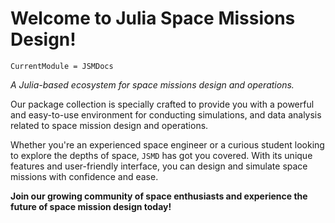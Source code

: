 # Welcome to Julia Space Missions Design!

```@meta
CurrentModule = JSMDocs
```

*A Julia-based ecosystem for space missions design and operations.*

Our package collection is specially crafted to provide you with a powerful 
and easy-to-use environment for conducting simulations, and data analysis related 
to space mission design and operations. 

Whether you're an experienced space engineer or a curious student looking to 
explore the depths of space, `JSMD` has got you covered. With its unique 
features and user-friendly interface, you can design and simulate space missions 
with confidence and ease. 

**Join our growing community of space enthusiasts and experience the future of space mission design today!**
